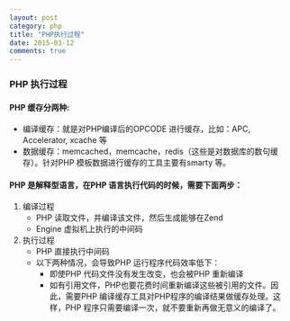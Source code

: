 ```yaml
---
layout: post
category: php
title: "PHP执行过程"
date: 2015-03-12
comments: true
---
```


### PHP 执行过程
#### PHP 缓存分两种:
+   编译缓存：就是对PHP编译后的OPCODE 进行缓存，比如：APC, Accelerator, xcache 等
+   数据缓存：memcached，memcache，redis（这些是对数据库的数句缓存）。针对PHP 模板数据进行缓存的工具主要有smarty 等。

#### PHP 是解释型语言，在PHP 语言执行代码的时候，需要下面两步：
1.  编译过程
	+   PHP 读取文件，并编译该文件，然后生成能够在Zend
	+   Engine 虚拟机上执行的中间码
2.  执行过程
	+   PHP 直接执行中间码
	+   以下两种情况，会导致PHP 运行程序代码效率低下：
		-   即使PHP 代码文件没有发生改变，也会被PHP 重新编译
		-   如有引用文件，PHP也要花费时间重新编译这些被引用的文件。因此，需要PHP 编译缓存工具对PHP程序的编译结果做缓存处理。这样，PHP 程序只需要编译一次，就不要重新再做无意义的编译了。
	
